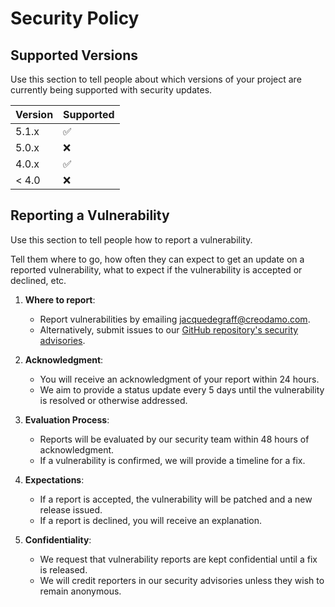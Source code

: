 # Security Policy

## Supported Versions

Use this section to tell people about which versions of your project are currently being supported with security updates.

| Version | Supported          |
| ------- | ------------------ |
| 5.1.x   | :white_check_mark: |
| 5.0.x   | :x:                |
| 4.0.x   | :white_check_mark: |
| < 4.0   | :x:                |

## Reporting a Vulnerability

Use this section to tell people how to report a vulnerability.

Tell them where to go, how often they can expect to get an update on a reported vulnerability, what to expect if the vulnerability is accepted or declined, etc.

1. **Where to report**:
    - Report vulnerabilities by emailing jacquedegraff@creodamo.com.
    - Alternatively, submit issues to our [GitHub repository's security advisories](https://github.com/yourproject/security/advisories).

2. **Acknowledgment**:
    - You will receive an acknowledgment of your report within 24 hours.
    - We aim to provide a status update every 5 days until the vulnerability is resolved or otherwise addressed.

3. **Evaluation Process**:
    - Reports will be evaluated by our security team within 48 hours of acknowledgment.
    - If a vulnerability is confirmed, we will provide a timeline for a fix.

4. **Expectations**:
    - If a report is accepted, the vulnerability will be patched and a new release issued.
    - If a report is declined, you will receive an explanation.

5. **Confidentiality**:
    - We request that vulnerability reports are kept confidential until a fix is released.
    - We will credit reporters in our security advisories unless they wish to remain anonymous.
